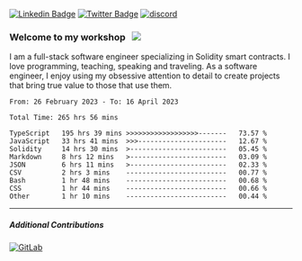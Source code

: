 [![Linkedin Badge](https://img.shields.io/badge/-LinkedIn-0e76a8?style=flat-square&logo=Linkedin&logoColor=white)](https://www.linkedin.com/in/jason-schwarz-75b91482/)
[![Twitter Badge](https://img.shields.io/badge/-Twitter-00acee?style=flat-square&logo=Twitter&logoColor=white)](https://twitter.com/passandscore)
[![discord](https://img.shields.io/badge/Discord-blue?logo=discord&logoColor=white)](https://discordapp.com/users/#3518)

### Welcome to my workshop &nbsp; ![](https://visitor-badge.glitch.me/badge?page_id=passandscore.passandscore)

I am a full-stack software engineer specializing in Solidity smart contracts. I love programming, teaching, speaking and traveling. As a software engineer, I enjoy using my obsessive attention to detail to create projects that bring true value to those that use them.

<!--START_SECTION:waka-->

```text
From: 26 February 2023 - To: 16 April 2023

Total Time: 265 hrs 56 mins

TypeScript   195 hrs 39 mins >>>>>>>>>>>>>>>>>>-------   73.57 %
JavaScript   33 hrs 41 mins  >>>----------------------   12.67 %
Solidity     14 hrs 30 mins  >------------------------   05.45 %
Markdown     8 hrs 12 mins   >------------------------   03.09 %
JSON         6 hrs 11 mins   >------------------------   02.33 %
CSV          2 hrs 3 mins    -------------------------   00.77 %
Bash         1 hr 48 mins    -------------------------   00.68 %
CSS          1 hr 44 mins    -------------------------   00.66 %
Other        1 hr 10 mins    -------------------------   00.44 %
```

<!--END_SECTION:waka-->

<hr/>

##### Additional Contributions

[![GitLab](https://img.shields.io/badge/GitLab-orange?logo=gitlab&logoColor=white)](https://gitlab.com/jason_schwarz)
